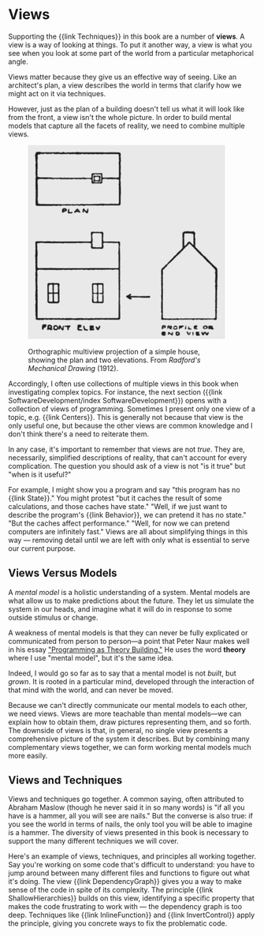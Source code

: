# Views

Supporting the {{link Techniques}} in this book are a number of **views**. A view is a way of looking at things. To put it another way, a view is what you see when you look at some part of the world from a particular metaphorical angle.

Views matter because they give us an effective way of seeing. Like an architect's plan, a view describes the world in terms that clarify how we might act on it via techniques.

However, just as the plan of a building doesn't tell us what it will look like from the front, a view isn't the whole picture. In order to build mental models that capture all the facets of reality, we need to combine multiple views.

<figure style="max-width: 400px" >

![](3D_projection_views.png)

<figcaption>Orthographic multiview projection of a simple house, showing the plan and two elevations. From <i>Radford's Mechanical Drawing</i> (1912).</figcaption>
</figure>

Accordingly, I often use collections of multiple views in this book when investigating complex topics. For instance, the next section ({{link SoftwareDevelopment/index SoftwareDevelopment}}) opens with a collection of views of programming. Sometimes I present only one view of a topic, e.g. {{link Centers}}. This is generally not because that view is the only useful one, but because the other views are common knowledge and I don't think there's a need to reiterate them.

In any case, it's important to remember that views are not *true*. They are, necessarily, simplified descriptions of reality, that can't account for every complication. The question you should ask of a view is not "is it true" but "when is it useful?"

For example, I might show you a program and say "this program has no {{link State}}." You might protest "but it caches the result of some calculations, and those caches have state." "Well, if we just want to describe the program's {{link Behavior}}, we can pretend it has no state." "But the caches affect performance." "Well, for now we can pretend computers are infinitely fast." Views are all about simplifying things in this way — removing detail until we are left with only what is essential to serve our current purpose.

## Views Versus Models

A _mental model_ is a holistic understanding of a system. Mental models are what allow us to make predictions about the future. They let us simulate the system in our heads, and imagine what it will do in response to some outside stimulus or change.

A weakness of mental models is that they can never be fully explicated or communicated from person to person—a point that Peter Naur makes well in his essay ["Programming as Theory Building."](https://gwern.net/doc/cs/algorithm/1985-naur.pdf) He uses the word **theory** where I use "mental model", but it's the same idea.

Indeed, I would go so far as to say that a mental model is not _built_, but _grown_. It is rooted in a particular mind, developed through the interaction of that mind with the world, and can never be moved.

Because we can't directly communicate our mental models to each other, we need views. Views are more teachable than mental models—we can explain how to obtain them, draw pictures representing them, and so forth. The downside of views is that, in general, no single view presents a comprehensive picture of the system it describes. But by combining many complementary views together, we can form working mental models much more easily. <!-- Possibly related: https://en.wikipedia.org/wiki/Semantic_view_of_theories and https://en.wikipedia.org/wiki/Scientific_theory#Differences_between_theory_and_model -->

## Views and Techniques

Views and techniques go together. A common saying, often attributed to Abraham Maslow (though he never said it in so many words) is "if all you have is a hammer, all you will see are nails." But the converse is also true: if you see the world in terms of nails, the only tool you will be able to imagine is a hammer. The diversity of views presented in this book is necessary to support the many different techniques we will cover.

Here's an example of views, techniques, and principles all working together. Say you're working on some code that's difficult to understand: you have to jump around between many different files and functions to figure out what it's doing. The view {{link DependencyGraph}} gives you a way to make sense of the code in spite of its complexity. The principle {{link ShallowHierarchies}} builds on this view, identifying a specific property that makes the code frustrating to work with — the dependency graph is too deep. Techniques like {{link InlineFunction}} and {{link InvertControl}} apply the principle, giving you concrete ways to fix the problematic code.